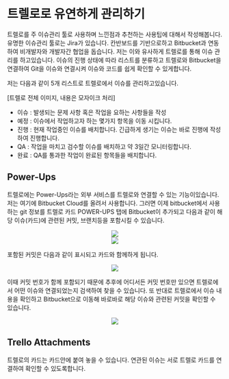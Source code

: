 # 트렐로로 유연하게 관리하기

트렐로를 주 이슈관리 툴로 사용하며 느낀점과 추천하는 사용팁에 대해서 작성해봅니다.
유명한 이슈관리 툴로는 Jira가 있습니다. 칸반보드를 기반으로하고 Bitbucket과 연동하여 비개발자와 개발자간 협업을 돕습니다. 저는 이와 유사하게 트렐로를 통해 이슈 관리를 하고있습니다. 이슈의 진행 상태에 따라 리스트를 분류하고 트렐로와 Bitbucket을 연결하여 Git을 이슈와 연결시켜 이슈와 코드를 쉽게 확인할 수 있게합니다.

저는 다음과 같이 5개 리스트로 트렐로에서 이슈를 관리하고있습니다.

[트렐로 전체 이미지, 내용은 모자이크 처리]

- 이슈 : 발생되는 문제 사항 혹은 작업을 요하는 사항들을 작성  
- 예정 : 이슈에서 작업하고자 하는 몇가지 항목을 이동 시킵니다. 
- 진행 : 현재 작업중인 이슈를 배치합니다. 긴급하게 생기는 이슈는 바로 진행에 작성하여 진행합니다.
- QA : 작업을 마치고 검수할 이슈를 배치하고 약 3일간 모니터링합니다.
- 완료 : QA를 통과한 작업이 완료된 항목들을 배치합니다.

## Power-Ups 
트렐로에는 Power-Ups라는 외부 서비스를 트렐로와 연결할 수 있는 기능이있습니다. 저는 여기에 Bitbucket Cloud를 올려서 사용합니다. 그러면 이제 bitbucket에서 사용하는 git 정보를 트렐로 카드 POWER-UPS 탭에 Bitbucket이 추가되고 다음과 같이 해당 이슈(카드)에 관련된 커밋, 브랜치등을 포함시킬 수 있습니다.

<center><img src="https://trello-attachments.s3.amazonaws.com/5db8f4b864493b4c6f0c56bd/5dd4c572aad83d6b6f62fee9/3b664455dff32bb99a63211f350770a6/image.png"></center>  

<center><img src="https://trello-attachments.s3.amazonaws.com/5db8f4b864493b4c6f0c56bd/5dd4c572aad83d6b6f62fee9/c141c6d4c450583d51db7a8d5b1b0af1/image.png"></center>  

포함된 커밋은 다음과 같이 표시되고 카드와 함께하게 됩니다.
<center><img src="https://trello-attachments.s3.amazonaws.com/5db8f4b864493b4c6f0c56bd/5dd4c572aad83d6b6f62fee9/daa3c0bdecd587c306a9c223d18f3594/image.png"></center>  

 이때 커밋 번호가 함께 포함되기 때문에 추후에 어디서든 커밋 번호만 있으면 트렐로에서 어떤 이슈와 연결되었는지 검색하여 찾을 수 있습니다. 또 반대로 트렐로에서 이슈 내용을 확인하고 Bitbucket으로 이동해 바로바로 해당 이슈와 관련된 커밋을 확인할 수 있습니다.
 
 <center><img src="https://trello-attachments.s3.amazonaws.com/5db8f4b864493b4c6f0c56bd/5dd4c572aad83d6b6f62fee9/f2ce0a0875f0575b2733717f5b339849/image.png"></center>  
 
## Trello Attachments
트렐로의 카드는 카드안에 붙여 놓을 수 있습니다. 연관된 이슈는 서로 트렐로 카드를 연결하여 확인할 수 있도록합니다.

<center><img img="https://trello-attachments.s3.amazonaws.com/5db8f4b864493b4c6f0c56bd/5dd4c572aad83d6b6f62fee9/1fcf79f4296d8de2ec69e361bd1ec168/image.png"></center>

